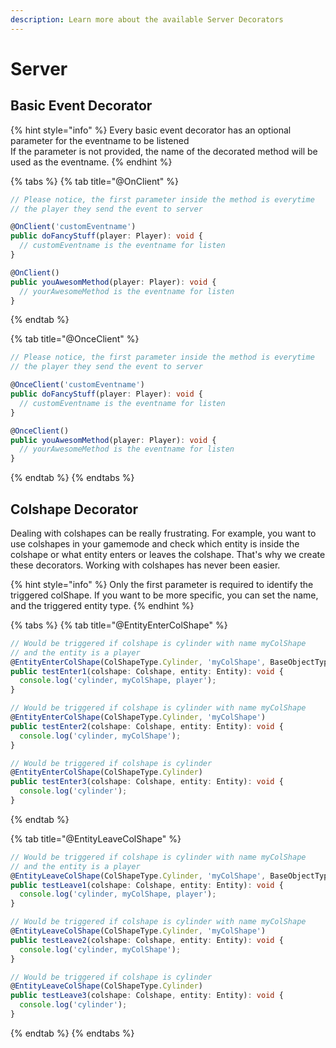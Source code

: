 ```yaml
---
description: Learn more about the available Server Decorators
---
```


# Server

## Basic Event Decorator

{% hint style="info" %}
Every basic event decorator has an optional parameter for the eventname to be listened  
If the parameter is not provided, the name of the decorated method will be used as the eventname.
{% endhint %}

{% tabs %}
{% tab title="@OnClient" %}
```typescript
// Please notice, the first parameter inside the method is everytime
// the player they send the event to server

@OnClient('customEventname')
public doFancyStuff(player: Player): void {
  // customEventname is the eventname for listen
}

@OnClient()
public youAwesomMethod(player: Player): void {
  // yourAwesomeMethod is the eventname for listen
}
```
{% endtab %}

{% tab title="@OnceClient" %}
```typescript
// Please notice, the first parameter inside the method is everytime
// the player they send the event to server

@OnceClient('customEventname')
public doFancyStuff(player: Player): void {
  // customEventname is the eventname for listen
}

@OnceClient()
public youAwesomMethod(player: Player): void {
  // yourAwesomeMethod is the eventname for listen
}
```
{% endtab %}
{% endtabs %}

## Colshape Decorator

Dealing with colshapes can be really frustrating. For example, you want to use colshapes in your gamemode and check which entity is inside the colshape or what entity enters or leaves the colshape. That's why we create these decorators. Working with colshapes has never been easier.

{% hint style="info" %}
Only the first parameter is required to identify the triggered colShape. If you want to be more specific, you can set the name, and the triggered entity type.
{% endhint %}

{% tabs %}
{% tab title="@EntityEnterColShape" %}
```typescript
// Would be triggered if colshape is cylinder with name myColShape 
// and the entity is a player
@EntityEnterColShape(ColShapeType.Cylinder, 'myColShape', BaseObjectType.Player)
public testEnter1(colshape: Colshape, entity: Entity): void {
  console.log('cylinder, myColShape, player');
}

// Would be triggered if colshape is cylinder with name myColShape
@EntityEnterColShape(ColShapeType.Cylinder, 'myColShape')
public testEnter2(colshape: Colshape, entity: Entity): void {
  console.log('cylinder, myColShape');
}

// Would be triggered if colshape is cylinder
@EntityEnterColShape(ColShapeType.Cylinder)
public testEnter3(colshape: Colshape, entity: Entity): void {
  console.log('cylinder');
}
```
{% endtab %}

{% tab title="@EntityLeaveColShape" %}
```typescript
// Would be triggered if colshape is cylinder with name myColShape 
// and the entity is a player
@EntityLeaveColShape(ColShapeType.Cylinder, 'myColShape', BaseObjectType.Player)
public testLeave1(colshape: Colshape, entity: Entity): void {
  console.log('cylinder, myColShape, player');
}

// Would be triggered if colshape is cylinder with name myColShape
@EntityLeaveColShape(ColShapeType.Cylinder, 'myColShape')
public testLeave2(colshape: Colshape, entity: Entity): void {
  console.log('cylinder, myColShape');
}

// Would be triggered if colshape is cylinder
@EntityLeaveColShape(ColShapeType.Cylinder)
public testLeave3(colshape: Colshape, entity: Entity): void {
  console.log('cylinder');
}
```
{% endtab %}
{% endtabs %}

